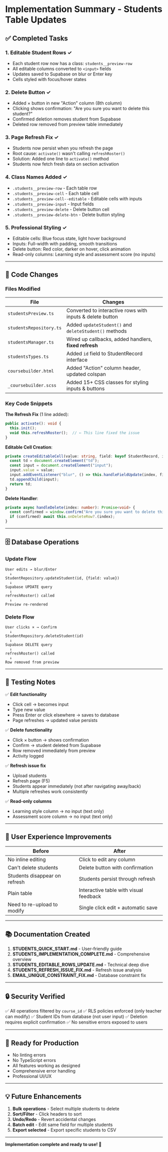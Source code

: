 # Implementation Summary - Students Table Updates

## ✅ Completed Tasks

### 1. **Editable Student Rows** ✓
- Each student row now has a class: `students__preview-row`
- All editable columns converted to `<input>` fields
- Updates saved to Supabase on blur or Enter key
- Cells styled with focus/hover states

### 2. **Delete Button** ✓
- Added × button in new "Action" column (8th column)
- Clicking shows confirmation: "Are you sure you want to delete this student?"
- Confirmed deletion removes student from Supabase
- Deleted row removed from preview table immediately

### 3. **Page Refresh Fix** ✓
- Students now persist when you refresh the page
- Root cause: `activate()` wasn't calling `refreshRoster()`
- Solution: Added one line to `activate()` method
- Students now fetch fresh data on section activation

### 4. **Class Names Added** ✓
- `.students__preview-row` - Each table row
- `.students__preview-cell` - Each table cell
- `.students__preview-cell--editable` - Editable cells with inputs
- `.students__preview-input` - Input fields
- `.students__preview-delete` - Delete button cell
- `.students__preview-delete-btn` - Delete button styling

### 5. **Professional Styling** ✓
- Editable cells: Blue focus state, light hover background
- Inputs: Full-width with padding, smooth transitions
- Delete button: Red color, darker on hover, click animation
- Read-only columns: Learning style and assessment score (no inputs)

---

## 📝 Code Changes

### Files Modified

| File | Changes |
|------|---------|
| `studentsPreview.ts` | Converted to interactive rows with inputs & delete button |
| `studentsRepository.ts` | Added `updateStudent()` and `deleteStudent()` methods |
| `studentsManager.ts` | Wired up callbacks, added handlers, **fixed refresh** |
| `studentsTypes.ts` | Added `id` field to StudentRecord interface |
| `coursebuilder.html` | Added "Action" column header, updated colspan |
| `_coursebuilder.scss` | Added 15+ CSS classes for styling inputs & buttons |

### Key Code Snippets

**The Refresh Fix** (1 line added):
```typescript
public activate(): void {
  this.init();
  void this.refreshRoster();  // ← This line fixed the issue
}
```

**Editable Cell Creation**:
```typescript
private createEditableCell(value: string, field: keyof StudentRecord, index: number): HTMLTableCellElement {
  const td = document.createElement("td");
  const input = document.createElement("input");
  input.value = value;
  input.addEventListener("blur", () => this.handleFieldUpdate(index, field, input.value));
  td.appendChild(input);
  return td;
}
```

**Delete Handler**:
```typescript
private async handleDelete(index: number): Promise<void> {
  const confirmed = window.confirm("Are you sure you want to delete this student?");
  if (confirmed) await this.onDeleteRow?.(index);
}
```

---

## 🗄️ Database Operations

### Update Flow
```
User edits → blur/Enter
  ↓
StudentRepository.updateStudent(id, {field: value})
  ↓
Supabase UPDATE query
  ↓
refreshRoster() called
  ↓
Preview re-rendered
```

### Delete Flow
```
User clicks × → Confirm
  ↓
StudentRepository.deleteStudent(id)
  ↓
Supabase DELETE query
  ↓
refreshRoster() called
  ↓
Row removed from preview
```

---

## 🧪 Testing Notes

✅ **Edit functionality**
- Click cell → becomes input
- Type new value
- Press Enter or click elsewhere → saves to database
- Page refreshes → updated value persists

✅ **Delete functionality**
- Click × button → shows confirmation
- Confirm → student deleted from Supabase
- Row removed immediately from preview
- Activity logged

✅ **Refresh issue fix**
- Upload students
- Refresh page (F5)
- Students appear immediately (not after navigating away/back)
- Multiple refreshes work consistently

✅ **Read-only columns**
- Learning style column → no input (text only)
- Assessment score column → no input (text only)

---

## 🎯 User Experience Improvements

| Before | After |
|--------|-------|
| No inline editing | Click to edit any column |
| Can't delete students | Delete button with confirmation |
| Students disappear on refresh | Students persist through refresh |
| Plain table | Interactive table with visual feedback |
| Need to re-upload to modify | Single click edit + automatic save |

---

## 📚 Documentation Created

1. **STUDENTS_QUICK_START.md** - User-friendly guide
2. **STUDENTS_IMPLEMENTATION_COMPLETE.md** - Comprehensive overview
3. **STUDENTS_EDITABLE_ROWS_UPDATE.md** - Technical deep dive
4. **STUDENTS_REFRESH_ISSUE_FIX.md** - Refresh issue analysis
5. **EMAIL_UNIQUE_CONSTRAINT_FIX.md** - Database constraint fix

---

## 🔒 Security Verified

✅ All operations filtered by `course_id`
✅ RLS policies enforced (only teacher can modify)
✅ Student IDs from database (not user input)
✅ Deletion requires explicit confirmation
✅ No sensitive errors exposed to users

---

## 🚀 Ready for Production

- No linting errors
- No TypeScript errors
- All features working as designed
- Comprehensive error handling
- Professional UI/UX

---

## 💡 Future Enhancements

1. **Bulk operations** - Select multiple students to delete
2. **Sort/Filter** - Click headers to sort
3. **Undo/Redo** - Revert accidental changes
4. **Batch edit** - Edit same field for multiple students
5. **Export selected** - Export specific students to CSV

---

**Implementation complete and ready to use! 🎉**
